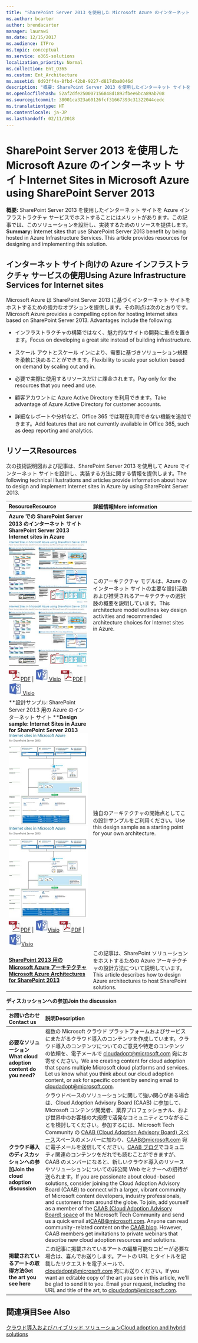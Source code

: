 ```yaml
---
title: "SharePoint Server 2013 を使用した Microsoft Azure のインターネット サイト"
ms.author: bcarter
author: brendacarter
manager: laurawi
ms.date: 12/15/2017
ms.audience: ITPro
ms.topic: conceptual
ms.service: o365-solutions
localization_priority: Normal
ms.collection: Ent_O365
ms.custom: Ent_Architecture
ms.assetid: 0d93ff4a-8fbd-42b8-9227-d817dba0046d
description: "概要: SharePoint Server 2013 を使用したインターネット サイトを Azure インフラストラクチャ サービスでホストすることにはメリットがあります。この記事では、このソリューションを設計し、実装するためのリソースを提供します。"
ms.openlocfilehash: 52af2dfe250007156848d1892fbee6bca89ab708
ms.sourcegitcommit: 38001ca323a60126fcf31667393c31322044cedc
ms.translationtype: HT
ms.contentlocale: ja-JP
ms.lasthandoff: 02/11/2018
---
```

# <a name="internet-sites-in-microsoft-azure-using-sharepoint-server-2013"></a><span data-ttu-id="72051-104">SharePoint Server 2013 を使用した Microsoft Azure のインターネット サイト</span><span class="sxs-lookup"><span data-stu-id="72051-104">Internet Sites in Microsoft Azure using SharePoint Server 2013</span></span>

 <span data-ttu-id="72051-p102">**概要:** SharePoint Server 2013 を使用したインターネット サイトを Azure インフラストラクチャ サービスでホストすることにはメリットがあります。この記事では、このソリューションを設計し、実装するためのリソースを提供します。</span><span class="sxs-lookup"><span data-stu-id="72051-p102">**Summary:** Internet sites that use SharePoint Server 2013 benefit by being hosted in Azure Infrastructure Services. This article provides resources for designing and implementing this solution.</span></span>
  
## <a name="using-azure-infrastructure-services-for-internet-sites"></a><span data-ttu-id="72051-107">インターネット サイト向けの Azure インフラストラクチャ サービスの使用</span><span class="sxs-lookup"><span data-stu-id="72051-107">Using Azure Infrastructure Services for Internet sites</span></span>

<span data-ttu-id="72051-p103">Microsoft Azure は SharePoint Server 2013 に基づくインターネット サイトをホストするための強力なオプションを提供します。その利点は次のとおりです。</span><span class="sxs-lookup"><span data-stu-id="72051-p103">Microsoft Azure provides a compelling option for hosting Internet sites based on SharePoint Server 2013. Advantages include the following:</span></span>
  
- <span data-ttu-id="72051-110">インフラストラクチャの構築ではなく、魅力的なサイトの開発に重点を置きます。</span><span class="sxs-lookup"><span data-stu-id="72051-110">Focus on developing a great site instead of building infrastructure.</span></span>
    
- <span data-ttu-id="72051-111">スケール アウトとスケール インにより、需要に基づきソリューション規模を柔軟に決めることができます。</span><span class="sxs-lookup"><span data-stu-id="72051-111">Flexibility to scale your solution based on demand by scaling out and in.</span></span>
    
- <span data-ttu-id="72051-112">必要で実際に使用するリソースだけに課金されます。</span><span class="sxs-lookup"><span data-stu-id="72051-112">Pay only for the resources that you need and use.</span></span>
    
- <span data-ttu-id="72051-113">顧客アカウントに Azure Active Directory を利用できます。</span><span class="sxs-lookup"><span data-stu-id="72051-113">Take advantage of Azure Active Directory for customer accounts.</span></span>
    
- <span data-ttu-id="72051-114">詳細なレポートや分析など、Office 365 では現在利用できない機能を追加できます。</span><span class="sxs-lookup"><span data-stu-id="72051-114">Add features that are not currently available in Office 365, such as deep reporting and analytics.</span></span>
    
## <a name="resources"></a><span data-ttu-id="72051-115">リソース</span><span class="sxs-lookup"><span data-stu-id="72051-115">Resources</span></span>

<span data-ttu-id="72051-116">次の技術説明図および記事は、SharePoint Server 2013 を使用して Azure でインターネット サイトを設計し、実装する方法に関する情報を提供します。</span><span class="sxs-lookup"><span data-stu-id="72051-116">The following technical illustrations and articles provide information about how to design and implement Internet sites in Azure by using SharePoint Server 2013.</span></span>
  
|<span data-ttu-id="72051-117">**Resource**</span><span class="sxs-lookup"><span data-stu-id="72051-117">**Resource**</span></span>|<span data-ttu-id="72051-118">**詳細情報**</span><span class="sxs-lookup"><span data-stu-id="72051-118">**More information**</span></span>|
|:-----|:-----|
|<span data-ttu-id="72051-119">**Azure での SharePoint Server 2013 のインターネット サイト**</span><span class="sxs-lookup"><span data-stu-id="72051-119">**SharePoint Server 2013 Internet sites in Azure**</span></span> <br/> <span data-ttu-id="72051-120">[![SharePoint を使用した Azure のインターネット サイトのイメージ](images/MS_AZ_SPInternetSites.jpg)          ](https://go.microsoft.com/fwlink/p/?LinkId=392552)</span><span class="sxs-lookup"><span data-stu-id="72051-120">[![Image of Internet sites in Azure using SharePoint](images/MS_AZ_SPInternetSites.jpg)          ](https://go.microsoft.com/fwlink/p/?LinkId=392552)</span></span> <br/> <span data-ttu-id="72051-121">![PDF ファイル](images/ITPro_Other_PDFicon.png)[PDF](https://go.microsoft.com/fwlink/p/?LinkId=392552)  \| [![Visio ファイル](images/ITPro_Other_VisioIcon.jpg)          ](https://go.microsoft.com/fwlink/p/?LinkId=392551)[Visio](https://go.microsoft.com/fwlink/p/?LinkId=392551)</span><span class="sxs-lookup"><span data-stu-id="72051-121">![PDF file](images/ITPro_Other_PDFicon.png)[PDF](https://go.microsoft.com/fwlink/p/?LinkId=392552)  \| [![Visio file](images/ITPro_Other_VisioIcon.jpg)          ](https://go.microsoft.com/fwlink/p/?LinkId=392551)[Visio](https://go.microsoft.com/fwlink/p/?LinkId=392551)</span></span> <br/> |<span data-ttu-id="72051-122">このアーキテクチャ モデルは、Azure のインターネット サイトの主要な設計活動および推奨されるアーキテクチャの選択肢の概要を説明しています。</span><span class="sxs-lookup"><span data-stu-id="72051-122">This architecture model outlines key design activities and recommended architecture choices for Internet sites in Azure.</span></span>  <br/> |
|<span data-ttu-id="72051-123">**設計サンプル: SharePoint Server 2013 用の Azure のインターネット サイト **</span><span class="sxs-lookup"><span data-stu-id="72051-123">**Design sample: Internet Sites in Azure for SharePoint Server 2013**</span></span> <br/> <span data-ttu-id="72051-124">[![デザイン サンプルの図:SharePoint 2013 用の Microsoft Azure のインターネット サイト](images/MS_AZ_InternetSitesDesignSample.jpg)          ](https://go.microsoft.com/fwlink/p/?LinkId=392549)</span><span class="sxs-lookup"><span data-stu-id="72051-124">[![Image of the Design sample: Internet sites in Microsoft Azure for SharePoint 2013](images/MS_AZ_InternetSitesDesignSample.jpg)          ](https://go.microsoft.com/fwlink/p/?LinkId=392549)</span></span> <br/> <span data-ttu-id="72051-125">![PDF ファイル](images/ITPro_Other_PDFicon.png)[PDF](https://go.microsoft.com/fwlink/p/?LinkId=392549)  \| ![Visio ファイル](images/ITPro_Other_VisioIcon.jpg)[Visio](https://go.microsoft.com/fwlink/p/?LinkId=392548)</span><span class="sxs-lookup"><span data-stu-id="72051-125">![PDF file](images/ITPro_Other_PDFicon.png)[PDF](https://go.microsoft.com/fwlink/p/?LinkId=392549)  \| ![Visio file](images/ITPro_Other_VisioIcon.jpg)[Visio](https://go.microsoft.com/fwlink/p/?LinkId=392548)</span></span> <br/> |<span data-ttu-id="72051-126">独自のアーキテクチャの開始点としてこの設計サンプルをご利用ください。</span><span class="sxs-lookup"><span data-stu-id="72051-126">Use this design sample as a starting point for your own architecture.</span></span>  <br/> |
|<span data-ttu-id="72051-127">**[SharePoint 2013 用の Microsoft Azure アーキテクチャ](microsoft-azure-architectures-for-sharepoint-2013.md)**</span><span class="sxs-lookup"><span data-stu-id="72051-127">**[Microsoft Azure Architectures for SharePoint 2013](microsoft-azure-architectures-for-sharepoint-2013.md)**</span></span> <br/> |<span data-ttu-id="72051-128">この記事は、SharePoint ソリューションをホストするための Azure アーキテクチャの設計方法について説明しています。</span><span class="sxs-lookup"><span data-stu-id="72051-128">This article describes how to design Azure architectures to host SharePoint solutions.</span></span>  <br/> |

   
<span data-ttu-id="72051-129">**ディスカッションへの参加**</span><span class="sxs-lookup"><span data-stu-id="72051-129">**Join the discussion**</span></span>

|<span data-ttu-id="72051-130">**お問い合わせ**</span><span class="sxs-lookup"><span data-stu-id="72051-130">**Contact us**</span></span>|<span data-ttu-id="72051-131">**説明**</span><span class="sxs-lookup"><span data-stu-id="72051-131">**Description**</span></span>|
|:-----|:-----|
|<span data-ttu-id="72051-132">**必要なソリューション**</span><span class="sxs-lookup"><span data-stu-id="72051-132">**What cloud adoption content do you need?**</span></span> <br/> |<span data-ttu-id="72051-p104">複数の Microsoft クラウド プラットフォームおよびサービスにまたがるクラウド導入のコンテンツを作成しています。クラウド導入のコンテンツについてのご意見や特定のコンテンツの依頼を、電子メールで [cloudadopt@microsoft.com](mailto:cloudadopt@microsoft.com?Subject=[Cloud%20Adoption%20Content%20Feedback]:%20) 宛にお寄せください。</span><span class="sxs-lookup"><span data-stu-id="72051-p104">We are creating content for cloud adoption that spans multiple Microsoft cloud platforms and services. Let us know what you think about our cloud adoption content, or ask for specific content by sending email to [cloudadopt@microsoft.com](mailto:cloudadopt@microsoft.com?Subject=[Cloud%20Adoption%20Content%20Feedback]:%20).  </span></span><br/> |
|<span data-ttu-id="72051-135">**クラウド導入のディスカッションへの参加**</span><span class="sxs-lookup"><span data-stu-id="72051-135">**Join the cloud adoption discussion**</span></span> <br/> |<span data-ttu-id="72051-p105">クラウドベースのソリューションに関して強い関心がある場合は、Cloud Adoption Advisory Board (CAAB) に参加して、Microsoft コンテンツ開発者、業界プロフェッショナル、および世界中のお客様の大規模で活発なコミュニティとつながることを検討してください。参加するには、Microsoft Tech Community の [CAAB (Cloud Adoption Advisory Board) スペース](https://aka.ms/caab)スペースのメンバーに加わり、[CAAB@microsoft.com](mailto:caab@microsoft.com?Subject=I%20just%20joined%20the%20Cloud%20Adoption%20Advisory%20Board!) 宛に電子メールを送信してください。[CAAB ブログ](https://blogs.technet.com/b/solutions_advisory_board/)でコミュニティ関連のコンテンツをだれでも読むことができますが、CAAB のメンバーになると、新しいクラウド導入のリソースやソリューションについての非公開 Web セミナーへの招待が送られます。</span><span class="sxs-lookup"><span data-stu-id="72051-p105">If you are passionate about cloud-based solutions, consider joining the Cloud Adoption Advisory Board (CAAB) to connect with a larger, vibrant community of Microsoft content developers, industry professionals, and customers from around the globe. To join, add yourself as a member of the [CAAB (Cloud Adoption Advisory Board) space](https://aka.ms/caab) of the Microsoft Tech Community and send us a quick email at[CAAB@microsoft.com](mailto:caab@microsoft.com?Subject=I%20just%20joined%20the%20Cloud%20Adoption%20Advisory%20Board!). Anyone can read community-related content on the [CAAB blog](https://blogs.technet.com/b/solutions_advisory_board/). However, CAAB members get invitations to private webinars that describe new cloud adoption resources and solutions.  </span></span><br/> |
|<span data-ttu-id="72051-139">**掲載されているアートの取得方法**</span><span class="sxs-lookup"><span data-stu-id="72051-139">**Get the art you see here**</span></span> <br/> |<span data-ttu-id="72051-p106">この記事に掲載されているアートの編集可能なコピーが必要な場合は、喜んでお送りします。アートの URL とタイトルを記載したリクエストを電子メールで、[cloudadopt@microsoft.com](mailto:cloudadopt@microsoft.com?subject=[Art%20Request]:%20) 宛にお送りください。</span><span class="sxs-lookup"><span data-stu-id="72051-p106">If you want an editable copy of the art you see in this article, we'll be glad to send it to you. Email your request, including the URL and title of the art, to [cloudadopt@microsoft.com](mailto:cloudadopt@microsoft.com?subject=[Art%20Request]:%20).  </span></span><br/> |
   
## <a name="see-also"></a><span data-ttu-id="72051-142">関連項目</span><span class="sxs-lookup"><span data-stu-id="72051-142">See Also</span></span>

[<span data-ttu-id="72051-143">クラウド導入およびハイブリッド ソリューション</span><span class="sxs-lookup"><span data-stu-id="72051-143">Cloud adoption and hybrid solutions</span></span>](cloud-adoption-and-hybrid-solutions.md)



